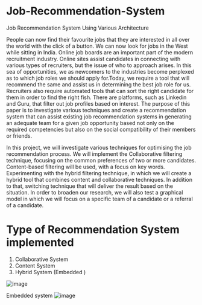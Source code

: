 # Job-Recommendation-System
Job Recommendation System Using Various Architecture 

People can now find their favourite jobs that they are interested in all over the world with the click of a button. We can now look for jobs in the West while sitting in India. Online job boards are an important part of the modern recruitment industry. Online sites assist candidates in connecting with various types of recruiters, but the issue of who to approach arises. In this sea of opportunities, we as newcomers to the industries become perplexed as to which job roles we should apply for.Today, we require a tool that will recommend the same and assist us in determining the best job role for us. Recruiters also require automated tools that can sort the right candidate for them in order to find the right fish. There are platforms, such as Linkedin and Guru, that filter out job profiles based on interest. The purpose of this paper is to investigate various techniques and create a recommendation system that can assist existing job recommendation systems in generating an adequate team for a given job opportunity based not only on the required competencies but also on the social compatibility of their members or friends.

In this project, we will investigate various techniques for optimising the job recommendation process. We will implement the Collaborative filtering technique, focusing on the common preferences of two or more candidates. Content-based filtering will be used, with a focus on key words. Experimenting with the hybrid filtering technique, in which we will create a hybrid tool that combines content and collaborative techniques. In addition to that, switching technique that will deliver the result based on the situation. In order to broaden our research, we will also test a graphical model in which we will focus on a specific team of a candidate or a referral of a candidate.

# Type of Recommendation System implemented

1) Collaborative System 
2) Content System 
3) Hybrid System (Embedded )

![image](https://user-images.githubusercontent.com/69135317/200873801-4ea2417e-51b0-465b-8ff2-b5ec74190bc0.png)

Embedded system 
![image](https://user-images.githubusercontent.com/69135317/200875337-0754f938-8780-49f8-8b87-360ef3a73862.png)


